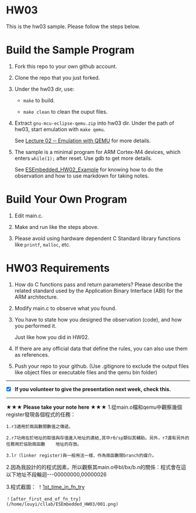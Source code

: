 HW03
===
This is the hw03 sample. Please follow the steps below.

# Build the Sample Program

1. Fork this repo to your own github account.

2. Clone the repo that you just forked.

3. Under the hw03 dir, use:

	* `make` to build.

	* `make clean` to clean the ouput files.

4. Extract `gnu-mcu-eclipse-qemu.zip` into hw03 dir. Under the path of hw03, start emulation with `make qemu`.

	See [Lecture 02 ─ Emulation with QEMU] for more details.

5. The sample is a minimal program for ARM Cortex-M4 devices, which enters `while(1);` after reset. Use gdb to get more details.

	See [ESEmbedded_HW02_Example] for knowing how to do the observation and how to use markdown for taking notes.

# Build Your Own Program

1. Edit main.c.

2. Make and run like the steps above.

3. Please avoid using hardware dependent C Standard library functions like `printf`, `malloc`, etc.

# HW03 Requirements

1. How do C functions pass and return parameters? Please describe the related standard used by the Application Binary Interface (ABI) for the ARM architecture.

2. Modify main.c to observe what you found.

3. You have to state how you designed the observation (code), and how you performed it.

	Just like how you did in HW02.

3. If there are any official data that define the rules, you can also use them as references.

4. Push your repo to your github. (Use .gitignore to exclude the output files like object files or executable files and the qemu bin folder)

[Lecture 02 ─ Emulation with QEMU]: http://www.nc.es.ncku.edu.tw/course/embedded/02/#Emulation-with-QEMU
[ESEmbedded_HW02_Example]: https://github.com/vwxyzjimmy/ESEmbedded_HW02_Example

--------------------

- [x] **If you volunteer to give the presentation next week, check this.**

--------------------

**★★★ Please take your note here ★★★**
1.從main.o檔和qemu中觀察幾個register發現各個程式的任務：

	1.r3適用於兩函數間數值之傳遞。

	2.r7功用在於地址的取值與存值進入地址的連結,其中r0/sp類似其輔助。另外，r7還有另外的任務用於協助兩函數	地址的存放。

	3.lr（linker register)與一般用法一樣，作為兩函數間branch的媒介。

2.因為我設計的的程式因素，所以觀察其main.o中bl/bx/b.n的關係：程式會在這以下地址不段輪迴---00000000,00000026

3.程式截圖：
	！[1st_time_in_fn_try](/home/louyi/cllab/ESEmbedded_HW03/000.png)

	！[after_first_end_of_fn_try](/home/louyi/cllab/ESEmbedded_HW03/001.png)

